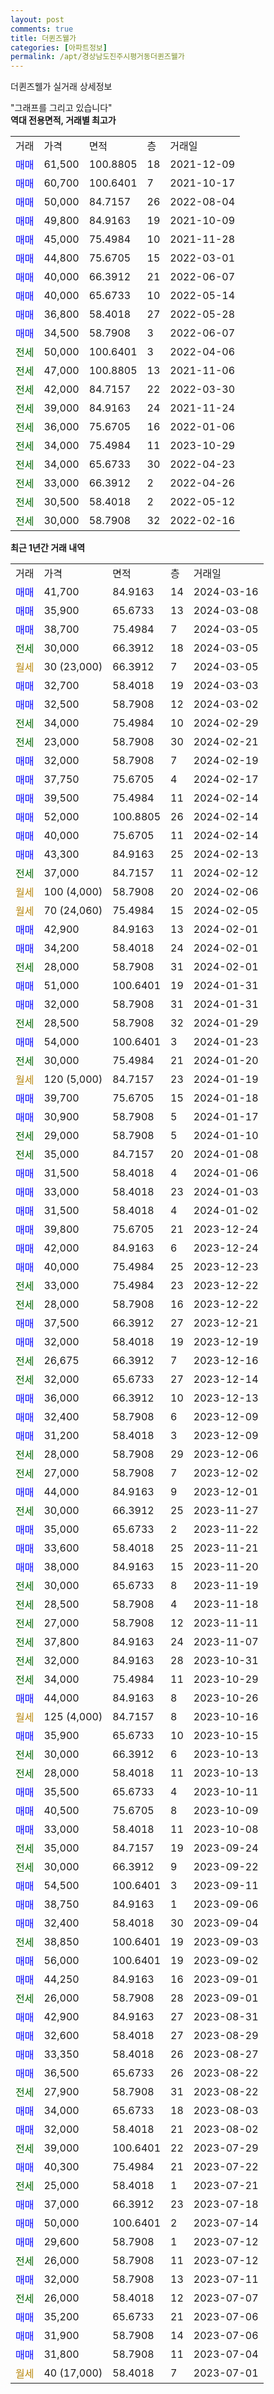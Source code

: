 ```yaml
---
layout: post
comments: true
title: 더퀸즈웰가
categories: [아파트정보]
permalink: /apt/경상남도진주시평거동더퀸즈웰가
---
```


더퀸즈웰가 실거래 상세정보

<script type="text/javascript">
  google.charts.load('current', {'packages':['line', 'corechart']});
  google.charts.setOnLoadCallback(drawChart);

  function drawChart() {
    var data = new google.visualization.DataTable();
    data.addColumn('date', '거래일');
    data.addColumn('number', "매매");
    data.addColumn('number', "전세");
    data.addColumn('number', "전매");

    data.addRows([[new Date(Date.parse("2024-03-16")), 41700, null, null], [new Date(Date.parse("2024-03-08")), 35900, null, null], [new Date(Date.parse("2024-03-05")), 38700, null, null], [new Date(Date.parse("2024-03-05")), null, 30000, null], [new Date(Date.parse("2024-03-05")), null, null, null], [new Date(Date.parse("2024-03-03")), 32700, null, null], [new Date(Date.parse("2024-03-02")), 32500, null, null], [new Date(Date.parse("2024-02-29")), null, 34000, null], [new Date(Date.parse("2024-02-21")), null, 23000, null], [new Date(Date.parse("2024-02-19")), 32000, null, null], [new Date(Date.parse("2024-02-17")), 37750, null, null], [new Date(Date.parse("2024-02-14")), 39500, null, null], [new Date(Date.parse("2024-02-14")), 52000, null, null], [new Date(Date.parse("2024-02-14")), 40000, null, null], [new Date(Date.parse("2024-02-13")), 43300, null, null], [new Date(Date.parse("2024-02-12")), null, 37000, null], [new Date(Date.parse("2024-02-06")), null, null, null], [new Date(Date.parse("2024-02-05")), null, null, null], [new Date(Date.parse("2024-02-01")), 42900, null, null], [new Date(Date.parse("2024-02-01")), 34200, null, null], [new Date(Date.parse("2024-02-01")), null, 28000, null], [new Date(Date.parse("2024-01-31")), 51000, null, null], [new Date(Date.parse("2024-01-31")), 32000, null, null], [new Date(Date.parse("2024-01-29")), null, 28500, null], [new Date(Date.parse("2024-01-23")), 54000, null, null], [new Date(Date.parse("2024-01-20")), null, 30000, null], [new Date(Date.parse("2024-01-19")), null, null, null], [new Date(Date.parse("2024-01-18")), 39700, null, null], [new Date(Date.parse("2024-01-17")), 30900, null, null], [new Date(Date.parse("2024-01-10")), null, 29000, null], [new Date(Date.parse("2024-01-08")), null, 35000, null], [new Date(Date.parse("2024-01-06")), 31500, null, null], [new Date(Date.parse("2024-01-03")), 33000, null, null], [new Date(Date.parse("2024-01-02")), 31500, null, null], [new Date(Date.parse("2023-12-24")), 39800, null, null], [new Date(Date.parse("2023-12-24")), 42000, null, null], [new Date(Date.parse("2023-12-23")), 40000, null, null], [new Date(Date.parse("2023-12-22")), null, 33000, null], [new Date(Date.parse("2023-12-22")), null, 28000, null], [new Date(Date.parse("2023-12-21")), 37500, null, null], [new Date(Date.parse("2023-12-19")), 32000, null, null], [new Date(Date.parse("2023-12-16")), null, 26675, null], [new Date(Date.parse("2023-12-14")), null, 32000, null], [new Date(Date.parse("2023-12-13")), 36000, null, null], [new Date(Date.parse("2023-12-09")), 32400, null, null], [new Date(Date.parse("2023-12-09")), 31200, null, null], [new Date(Date.parse("2023-12-06")), null, 28000, null], [new Date(Date.parse("2023-12-02")), null, 27000, null], [new Date(Date.parse("2023-12-01")), 44000, null, null], [new Date(Date.parse("2023-11-27")), null, 30000, null], [new Date(Date.parse("2023-11-22")), 35000, null, null], [new Date(Date.parse("2023-11-21")), 33600, null, null], [new Date(Date.parse("2023-11-20")), 38000, null, null], [new Date(Date.parse("2023-11-19")), null, 30000, null], [new Date(Date.parse("2023-11-18")), null, 28500, null], [new Date(Date.parse("2023-11-11")), null, 27000, null], [new Date(Date.parse("2023-11-07")), null, 37800, null], [new Date(Date.parse("2023-10-31")), null, 32000, null], [new Date(Date.parse("2023-10-29")), null, 34000, null], [new Date(Date.parse("2023-10-26")), 44000, null, null], [new Date(Date.parse("2023-10-16")), null, null, null], [new Date(Date.parse("2023-10-15")), 35900, null, null], [new Date(Date.parse("2023-10-13")), null, 30000, null], [new Date(Date.parse("2023-10-13")), null, 28000, null], [new Date(Date.parse("2023-10-11")), 35500, null, null], [new Date(Date.parse("2023-10-09")), 40500, null, null], [new Date(Date.parse("2023-10-08")), 33000, null, null], [new Date(Date.parse("2023-09-24")), null, 35000, null], [new Date(Date.parse("2023-09-22")), null, 30000, null], [new Date(Date.parse("2023-09-11")), 54500, null, null], [new Date(Date.parse("2023-09-06")), 38750, null, null], [new Date(Date.parse("2023-09-04")), 32400, null, null], [new Date(Date.parse("2023-09-03")), null, 38850, null], [new Date(Date.parse("2023-09-02")), 56000, null, null], [new Date(Date.parse("2023-09-01")), 44250, null, null], [new Date(Date.parse("2023-09-01")), null, 26000, null], [new Date(Date.parse("2023-08-31")), 42900, null, null], [new Date(Date.parse("2023-08-29")), 32600, null, null], [new Date(Date.parse("2023-08-27")), 33350, null, null], [new Date(Date.parse("2023-08-22")), 36500, null, null], [new Date(Date.parse("2023-08-22")), null, 27900, null], [new Date(Date.parse("2023-08-03")), 34000, null, null], [new Date(Date.parse("2023-08-02")), 32000, null, null], [new Date(Date.parse("2023-07-29")), null, 39000, null], [new Date(Date.parse("2023-07-22")), 40300, null, null], [new Date(Date.parse("2023-07-21")), null, 25000, null], [new Date(Date.parse("2023-07-18")), 37000, null, null], [new Date(Date.parse("2023-07-14")), 50000, null, null], [new Date(Date.parse("2023-07-12")), 29600, null, null], [new Date(Date.parse("2023-07-12")), null, 26000, null], [new Date(Date.parse("2023-07-11")), 32000, null, null], [new Date(Date.parse("2023-07-07")), null, 26000, null], [new Date(Date.parse("2023-07-06")), 35200, null, null], [new Date(Date.parse("2023-07-06")), 31900, null, null], [new Date(Date.parse("2023-07-04")), 31800, null, null], [new Date(Date.parse("2023-07-01")), null, null, null]]);

    var options = {
      hAxis: {
        format: 'yyyy/MM/dd'
      },    
      lineWidth: 0,
      pointsVisible: true,    
      title: '최근 1년간 유형별 실거래가 분포',
      legend: { position: 'bottom' }
    };

    var formatter = new google.visualization.NumberFormat({pattern:'###,###'} );
    formatter.format(data, 1);
    formatter.format(data, 2);
    
    setTimeout(function() {
        var chart = new google.visualization.LineChart(document.getElementById('columnchart_material'));
        chart.draw(data, (options));
        document.getElementById('loading').style.display = 'none';
    }, 200);
  }
</script>


<div id="loading" style="z-index:20; display: block; margin-left: 0px">"그래프를 그리고 있습니다"</div>
<div id="columnchart_material" style="width: 95%; margin-left: 0px; display: block"></div>
<!-- contents start -->
<b>역대 전용면적, 거래별 최고가</b>
<table class="sortable">
    <tr>
      <td>거래</td>
      <td>가격</td>
      <td>면적</td>
      <td>층</td>
      <td>거래일</td>
    </tr>
        <tr>
          <td><a style="color: blue">매매</a></td>
          <td>61,500</td>
          <td>100.8805</td>
          <td>18</td>
          <td>2021-12-09</td>
        </tr>            <tr>
          <td><a style="color: blue">매매</a></td>
          <td>60,700</td>
          <td>100.6401</td>
          <td>7</td>
          <td>2021-10-17</td>
        </tr>            <tr>
          <td><a style="color: blue">매매</a></td>
          <td>50,000</td>
          <td>84.7157</td>
          <td>26</td>
          <td>2022-08-04</td>
        </tr>            <tr>
          <td><a style="color: blue">매매</a></td>
          <td>49,800</td>
          <td>84.9163</td>
          <td>19</td>
          <td>2021-10-09</td>
        </tr>            <tr>
          <td><a style="color: blue">매매</a></td>
          <td>45,000</td>
          <td>75.4984</td>
          <td>10</td>
          <td>2021-11-28</td>
        </tr>            <tr>
          <td><a style="color: blue">매매</a></td>
          <td>44,800</td>
          <td>75.6705</td>
          <td>15</td>
          <td>2022-03-01</td>
        </tr>            <tr>
          <td><a style="color: blue">매매</a></td>
          <td>40,000</td>
          <td>66.3912</td>
          <td>21</td>
          <td>2022-06-07</td>
        </tr>            <tr>
          <td><a style="color: blue">매매</a></td>
          <td>40,000</td>
          <td>65.6733</td>
          <td>10</td>
          <td>2022-05-14</td>
        </tr>            <tr>
          <td><a style="color: blue">매매</a></td>
          <td>36,800</td>
          <td>58.4018</td>
          <td>27</td>
          <td>2022-05-28</td>
        </tr>            <tr>
          <td><a style="color: blue">매매</a></td>
          <td>34,500</td>
          <td>58.7908</td>
          <td>3</td>
          <td>2022-06-07</td>
        </tr>        
        <tr>
              <td><a style="color: darkgreen">전세</a></td>
              <td>50,000</td>
              <td>100.6401</td>
              <td>3</td>
              <td>2022-04-06</td>
            </tr>            <tr>
              <td><a style="color: darkgreen">전세</a></td>
              <td>47,000</td>
              <td>100.8805</td>
              <td>13</td>
              <td>2021-11-06</td>
            </tr>            <tr>
              <td><a style="color: darkgreen">전세</a></td>
              <td>42,000</td>
              <td>84.7157</td>
              <td>22</td>
              <td>2022-03-30</td>
            </tr>            <tr>
              <td><a style="color: darkgreen">전세</a></td>
              <td>39,000</td>
              <td>84.9163</td>
              <td>24</td>
              <td>2021-11-24</td>
            </tr>            <tr>
              <td><a style="color: darkgreen">전세</a></td>
              <td>36,000</td>
              <td>75.6705</td>
              <td>16</td>
              <td>2022-01-06</td>
            </tr>            <tr>
              <td><a style="color: darkgreen">전세</a></td>
              <td>34,000</td>
              <td>75.4984</td>
              <td>11</td>
              <td>2023-10-29</td>
            </tr>            <tr>
              <td><a style="color: darkgreen">전세</a></td>
              <td>34,000</td>
              <td>65.6733</td>
              <td>30</td>
              <td>2022-04-23</td>
            </tr>            <tr>
              <td><a style="color: darkgreen">전세</a></td>
              <td>33,000</td>
              <td>66.3912</td>
              <td>2</td>
              <td>2022-04-26</td>
            </tr>            <tr>
              <td><a style="color: darkgreen">전세</a></td>
              <td>30,500</td>
              <td>58.4018</td>
              <td>2</td>
              <td>2022-05-12</td>
            </tr>            <tr>
              <td><a style="color: darkgreen">전세</a></td>
              <td>30,000</td>
              <td>58.7908</td>
              <td>32</td>
              <td>2022-02-16</td>
            </tr>        
    
</table>

<b>최근 1년간 거래 내역</b>

<table class="sortable">
    <tr>
      <td>거래</td>
      <td>가격</td>
      <td>면적</td>
      <td>층</td>
      <td>거래일</td>
    </tr>
    <tr>
      <td><a style="color: blue">매매</a></td>
      <td>41,700</td>
      <td>84.9163</td>
      <td>14</td>
      <td>2024-03-16</td>
    </tr>          <tr>
      <td><a style="color: blue">매매</a></td>
      <td>35,900</td>
      <td>65.6733</td>
      <td>13</td>
      <td>2024-03-08</td>
    </tr>          <tr>
      <td><a style="color: blue">매매</a></td>
      <td>38,700</td>
      <td>75.4984</td>
      <td>7</td>
      <td>2024-03-05</td>
    </tr>          <tr>
      <td><a style="color: darkgreen">전세</a></td>
      <td>30,000</td>
      <td>66.3912</td>
      <td>18</td>
      <td>2024-03-05</td>
    </tr>          <tr>
      <td><a style="color: darkgoldenrod">월세</a></td>
      <td>30 (23,000)</td>
      <td>66.3912</td>
      <td>7</td>
      <td>2024-03-05</td>
    </tr>          <tr>
      <td><a style="color: blue">매매</a></td>
      <td>32,700</td>
      <td>58.4018</td>
      <td>19</td>
      <td>2024-03-03</td>
    </tr>          <tr>
      <td><a style="color: blue">매매</a></td>
      <td>32,500</td>
      <td>58.7908</td>
      <td>12</td>
      <td>2024-03-02</td>
    </tr>          <tr>
      <td><a style="color: darkgreen">전세</a></td>
      <td>34,000</td>
      <td>75.4984</td>
      <td>10</td>
      <td>2024-02-29</td>
    </tr>          <tr>
      <td><a style="color: darkgreen">전세</a></td>
      <td>23,000</td>
      <td>58.7908</td>
      <td>30</td>
      <td>2024-02-21</td>
    </tr>          <tr>
      <td><a style="color: blue">매매</a></td>
      <td>32,000</td>
      <td>58.7908</td>
      <td>7</td>
      <td>2024-02-19</td>
    </tr>          <tr>
      <td><a style="color: blue">매매</a></td>
      <td>37,750</td>
      <td>75.6705</td>
      <td>4</td>
      <td>2024-02-17</td>
    </tr>          <tr>
      <td><a style="color: blue">매매</a></td>
      <td>39,500</td>
      <td>75.4984</td>
      <td>11</td>
      <td>2024-02-14</td>
    </tr>          <tr>
      <td><a style="color: blue">매매</a></td>
      <td>52,000</td>
      <td>100.8805</td>
      <td>26</td>
      <td>2024-02-14</td>
    </tr>          <tr>
      <td><a style="color: blue">매매</a></td>
      <td>40,000</td>
      <td>75.6705</td>
      <td>11</td>
      <td>2024-02-14</td>
    </tr>          <tr>
      <td><a style="color: blue">매매</a></td>
      <td>43,300</td>
      <td>84.9163</td>
      <td>25</td>
      <td>2024-02-13</td>
    </tr>          <tr>
      <td><a style="color: darkgreen">전세</a></td>
      <td>37,000</td>
      <td>84.7157</td>
      <td>11</td>
      <td>2024-02-12</td>
    </tr>          <tr>
      <td><a style="color: darkgoldenrod">월세</a></td>
      <td>100 (4,000)</td>
      <td>58.7908</td>
      <td>20</td>
      <td>2024-02-06</td>
    </tr>          <tr>
      <td><a style="color: darkgoldenrod">월세</a></td>
      <td>70 (24,060)</td>
      <td>75.4984</td>
      <td>15</td>
      <td>2024-02-05</td>
    </tr>          <tr>
      <td><a style="color: blue">매매</a></td>
      <td>42,900</td>
      <td>84.9163</td>
      <td>13</td>
      <td>2024-02-01</td>
    </tr>          <tr>
      <td><a style="color: blue">매매</a></td>
      <td>34,200</td>
      <td>58.4018</td>
      <td>24</td>
      <td>2024-02-01</td>
    </tr>          <tr>
      <td><a style="color: darkgreen">전세</a></td>
      <td>28,000</td>
      <td>58.7908</td>
      <td>31</td>
      <td>2024-02-01</td>
    </tr>          <tr>
      <td><a style="color: blue">매매</a></td>
      <td>51,000</td>
      <td>100.6401</td>
      <td>19</td>
      <td>2024-01-31</td>
    </tr>          <tr>
      <td><a style="color: blue">매매</a></td>
      <td>32,000</td>
      <td>58.7908</td>
      <td>31</td>
      <td>2024-01-31</td>
    </tr>          <tr>
      <td><a style="color: darkgreen">전세</a></td>
      <td>28,500</td>
      <td>58.7908</td>
      <td>32</td>
      <td>2024-01-29</td>
    </tr>          <tr>
      <td><a style="color: blue">매매</a></td>
      <td>54,000</td>
      <td>100.6401</td>
      <td>3</td>
      <td>2024-01-23</td>
    </tr>          <tr>
      <td><a style="color: darkgreen">전세</a></td>
      <td>30,000</td>
      <td>75.4984</td>
      <td>21</td>
      <td>2024-01-20</td>
    </tr>          <tr>
      <td><a style="color: darkgoldenrod">월세</a></td>
      <td>120 (5,000)</td>
      <td>84.7157</td>
      <td>23</td>
      <td>2024-01-19</td>
    </tr>          <tr>
      <td><a style="color: blue">매매</a></td>
      <td>39,700</td>
      <td>75.6705</td>
      <td>15</td>
      <td>2024-01-18</td>
    </tr>          <tr>
      <td><a style="color: blue">매매</a></td>
      <td>30,900</td>
      <td>58.7908</td>
      <td>5</td>
      <td>2024-01-17</td>
    </tr>          <tr>
      <td><a style="color: darkgreen">전세</a></td>
      <td>29,000</td>
      <td>58.7908</td>
      <td>5</td>
      <td>2024-01-10</td>
    </tr>          <tr>
      <td><a style="color: darkgreen">전세</a></td>
      <td>35,000</td>
      <td>84.7157</td>
      <td>20</td>
      <td>2024-01-08</td>
    </tr>          <tr>
      <td><a style="color: blue">매매</a></td>
      <td>31,500</td>
      <td>58.4018</td>
      <td>4</td>
      <td>2024-01-06</td>
    </tr>          <tr>
      <td><a style="color: blue">매매</a></td>
      <td>33,000</td>
      <td>58.4018</td>
      <td>23</td>
      <td>2024-01-03</td>
    </tr>          <tr>
      <td><a style="color: blue">매매</a></td>
      <td>31,500</td>
      <td>58.4018</td>
      <td>4</td>
      <td>2024-01-02</td>
    </tr>          <tr>
      <td><a style="color: blue">매매</a></td>
      <td>39,800</td>
      <td>75.6705</td>
      <td>21</td>
      <td>2023-12-24</td>
    </tr>          <tr>
      <td><a style="color: blue">매매</a></td>
      <td>42,000</td>
      <td>84.9163</td>
      <td>6</td>
      <td>2023-12-24</td>
    </tr>          <tr>
      <td><a style="color: blue">매매</a></td>
      <td>40,000</td>
      <td>75.4984</td>
      <td>25</td>
      <td>2023-12-23</td>
    </tr>          <tr>
      <td><a style="color: darkgreen">전세</a></td>
      <td>33,000</td>
      <td>75.4984</td>
      <td>23</td>
      <td>2023-12-22</td>
    </tr>          <tr>
      <td><a style="color: darkgreen">전세</a></td>
      <td>28,000</td>
      <td>58.7908</td>
      <td>16</td>
      <td>2023-12-22</td>
    </tr>          <tr>
      <td><a style="color: blue">매매</a></td>
      <td>37,500</td>
      <td>66.3912</td>
      <td>27</td>
      <td>2023-12-21</td>
    </tr>          <tr>
      <td><a style="color: blue">매매</a></td>
      <td>32,000</td>
      <td>58.4018</td>
      <td>19</td>
      <td>2023-12-19</td>
    </tr>          <tr>
      <td><a style="color: darkgreen">전세</a></td>
      <td>26,675</td>
      <td>66.3912</td>
      <td>7</td>
      <td>2023-12-16</td>
    </tr>          <tr>
      <td><a style="color: darkgreen">전세</a></td>
      <td>32,000</td>
      <td>65.6733</td>
      <td>27</td>
      <td>2023-12-14</td>
    </tr>          <tr>
      <td><a style="color: blue">매매</a></td>
      <td>36,000</td>
      <td>66.3912</td>
      <td>10</td>
      <td>2023-12-13</td>
    </tr>          <tr>
      <td><a style="color: blue">매매</a></td>
      <td>32,400</td>
      <td>58.7908</td>
      <td>6</td>
      <td>2023-12-09</td>
    </tr>          <tr>
      <td><a style="color: blue">매매</a></td>
      <td>31,200</td>
      <td>58.4018</td>
      <td>3</td>
      <td>2023-12-09</td>
    </tr>          <tr>
      <td><a style="color: darkgreen">전세</a></td>
      <td>28,000</td>
      <td>58.7908</td>
      <td>29</td>
      <td>2023-12-06</td>
    </tr>          <tr>
      <td><a style="color: darkgreen">전세</a></td>
      <td>27,000</td>
      <td>58.7908</td>
      <td>7</td>
      <td>2023-12-02</td>
    </tr>          <tr>
      <td><a style="color: blue">매매</a></td>
      <td>44,000</td>
      <td>84.9163</td>
      <td>9</td>
      <td>2023-12-01</td>
    </tr>          <tr>
      <td><a style="color: darkgreen">전세</a></td>
      <td>30,000</td>
      <td>66.3912</td>
      <td>25</td>
      <td>2023-11-27</td>
    </tr>          <tr>
      <td><a style="color: blue">매매</a></td>
      <td>35,000</td>
      <td>65.6733</td>
      <td>2</td>
      <td>2023-11-22</td>
    </tr>          <tr>
      <td><a style="color: blue">매매</a></td>
      <td>33,600</td>
      <td>58.4018</td>
      <td>25</td>
      <td>2023-11-21</td>
    </tr>          <tr>
      <td><a style="color: blue">매매</a></td>
      <td>38,000</td>
      <td>84.9163</td>
      <td>15</td>
      <td>2023-11-20</td>
    </tr>          <tr>
      <td><a style="color: darkgreen">전세</a></td>
      <td>30,000</td>
      <td>65.6733</td>
      <td>8</td>
      <td>2023-11-19</td>
    </tr>          <tr>
      <td><a style="color: darkgreen">전세</a></td>
      <td>28,500</td>
      <td>58.7908</td>
      <td>4</td>
      <td>2023-11-18</td>
    </tr>          <tr>
      <td><a style="color: darkgreen">전세</a></td>
      <td>27,000</td>
      <td>58.7908</td>
      <td>12</td>
      <td>2023-11-11</td>
    </tr>          <tr>
      <td><a style="color: darkgreen">전세</a></td>
      <td>37,800</td>
      <td>84.9163</td>
      <td>24</td>
      <td>2023-11-07</td>
    </tr>          <tr>
      <td><a style="color: darkgreen">전세</a></td>
      <td>32,000</td>
      <td>84.9163</td>
      <td>28</td>
      <td>2023-10-31</td>
    </tr>          <tr>
      <td><a style="color: darkgreen">전세</a></td>
      <td>34,000</td>
      <td>75.4984</td>
      <td>11</td>
      <td>2023-10-29</td>
    </tr>          <tr>
      <td><a style="color: blue">매매</a></td>
      <td>44,000</td>
      <td>84.9163</td>
      <td>8</td>
      <td>2023-10-26</td>
    </tr>          <tr>
      <td><a style="color: darkgoldenrod">월세</a></td>
      <td>125 (4,000)</td>
      <td>84.7157</td>
      <td>8</td>
      <td>2023-10-16</td>
    </tr>          <tr>
      <td><a style="color: blue">매매</a></td>
      <td>35,900</td>
      <td>65.6733</td>
      <td>10</td>
      <td>2023-10-15</td>
    </tr>          <tr>
      <td><a style="color: darkgreen">전세</a></td>
      <td>30,000</td>
      <td>66.3912</td>
      <td>6</td>
      <td>2023-10-13</td>
    </tr>          <tr>
      <td><a style="color: darkgreen">전세</a></td>
      <td>28,000</td>
      <td>58.4018</td>
      <td>11</td>
      <td>2023-10-13</td>
    </tr>          <tr>
      <td><a style="color: blue">매매</a></td>
      <td>35,500</td>
      <td>65.6733</td>
      <td>4</td>
      <td>2023-10-11</td>
    </tr>          <tr>
      <td><a style="color: blue">매매</a></td>
      <td>40,500</td>
      <td>75.6705</td>
      <td>8</td>
      <td>2023-10-09</td>
    </tr>          <tr>
      <td><a style="color: blue">매매</a></td>
      <td>33,000</td>
      <td>58.4018</td>
      <td>11</td>
      <td>2023-10-08</td>
    </tr>          <tr>
      <td><a style="color: darkgreen">전세</a></td>
      <td>35,000</td>
      <td>84.7157</td>
      <td>19</td>
      <td>2023-09-24</td>
    </tr>          <tr>
      <td><a style="color: darkgreen">전세</a></td>
      <td>30,000</td>
      <td>66.3912</td>
      <td>9</td>
      <td>2023-09-22</td>
    </tr>          <tr>
      <td><a style="color: blue">매매</a></td>
      <td>54,500</td>
      <td>100.6401</td>
      <td>3</td>
      <td>2023-09-11</td>
    </tr>          <tr>
      <td><a style="color: blue">매매</a></td>
      <td>38,750</td>
      <td>84.9163</td>
      <td>1</td>
      <td>2023-09-06</td>
    </tr>          <tr>
      <td><a style="color: blue">매매</a></td>
      <td>32,400</td>
      <td>58.4018</td>
      <td>30</td>
      <td>2023-09-04</td>
    </tr>          <tr>
      <td><a style="color: darkgreen">전세</a></td>
      <td>38,850</td>
      <td>100.6401</td>
      <td>19</td>
      <td>2023-09-03</td>
    </tr>          <tr>
      <td><a style="color: blue">매매</a></td>
      <td>56,000</td>
      <td>100.6401</td>
      <td>19</td>
      <td>2023-09-02</td>
    </tr>          <tr>
      <td><a style="color: blue">매매</a></td>
      <td>44,250</td>
      <td>84.9163</td>
      <td>16</td>
      <td>2023-09-01</td>
    </tr>          <tr>
      <td><a style="color: darkgreen">전세</a></td>
      <td>26,000</td>
      <td>58.7908</td>
      <td>28</td>
      <td>2023-09-01</td>
    </tr>          <tr>
      <td><a style="color: blue">매매</a></td>
      <td>42,900</td>
      <td>84.9163</td>
      <td>27</td>
      <td>2023-08-31</td>
    </tr>          <tr>
      <td><a style="color: blue">매매</a></td>
      <td>32,600</td>
      <td>58.4018</td>
      <td>27</td>
      <td>2023-08-29</td>
    </tr>          <tr>
      <td><a style="color: blue">매매</a></td>
      <td>33,350</td>
      <td>58.4018</td>
      <td>26</td>
      <td>2023-08-27</td>
    </tr>          <tr>
      <td><a style="color: blue">매매</a></td>
      <td>36,500</td>
      <td>65.6733</td>
      <td>26</td>
      <td>2023-08-22</td>
    </tr>          <tr>
      <td><a style="color: darkgreen">전세</a></td>
      <td>27,900</td>
      <td>58.7908</td>
      <td>31</td>
      <td>2023-08-22</td>
    </tr>          <tr>
      <td><a style="color: blue">매매</a></td>
      <td>34,000</td>
      <td>65.6733</td>
      <td>18</td>
      <td>2023-08-03</td>
    </tr>          <tr>
      <td><a style="color: blue">매매</a></td>
      <td>32,000</td>
      <td>58.4018</td>
      <td>21</td>
      <td>2023-08-02</td>
    </tr>          <tr>
      <td><a style="color: darkgreen">전세</a></td>
      <td>39,000</td>
      <td>100.6401</td>
      <td>22</td>
      <td>2023-07-29</td>
    </tr>          <tr>
      <td><a style="color: blue">매매</a></td>
      <td>40,300</td>
      <td>75.4984</td>
      <td>21</td>
      <td>2023-07-22</td>
    </tr>          <tr>
      <td><a style="color: darkgreen">전세</a></td>
      <td>25,000</td>
      <td>58.4018</td>
      <td>1</td>
      <td>2023-07-21</td>
    </tr>          <tr>
      <td><a style="color: blue">매매</a></td>
      <td>37,000</td>
      <td>66.3912</td>
      <td>23</td>
      <td>2023-07-18</td>
    </tr>          <tr>
      <td><a style="color: blue">매매</a></td>
      <td>50,000</td>
      <td>100.6401</td>
      <td>2</td>
      <td>2023-07-14</td>
    </tr>          <tr>
      <td><a style="color: blue">매매</a></td>
      <td>29,600</td>
      <td>58.7908</td>
      <td>1</td>
      <td>2023-07-12</td>
    </tr>          <tr>
      <td><a style="color: darkgreen">전세</a></td>
      <td>26,000</td>
      <td>58.7908</td>
      <td>11</td>
      <td>2023-07-12</td>
    </tr>          <tr>
      <td><a style="color: blue">매매</a></td>
      <td>32,000</td>
      <td>58.7908</td>
      <td>13</td>
      <td>2023-07-11</td>
    </tr>          <tr>
      <td><a style="color: darkgreen">전세</a></td>
      <td>26,000</td>
      <td>58.4018</td>
      <td>12</td>
      <td>2023-07-07</td>
    </tr>          <tr>
      <td><a style="color: blue">매매</a></td>
      <td>35,200</td>
      <td>65.6733</td>
      <td>21</td>
      <td>2023-07-06</td>
    </tr>          <tr>
      <td><a style="color: blue">매매</a></td>
      <td>31,900</td>
      <td>58.7908</td>
      <td>14</td>
      <td>2023-07-06</td>
    </tr>          <tr>
      <td><a style="color: blue">매매</a></td>
      <td>31,800</td>
      <td>58.7908</td>
      <td>11</td>
      <td>2023-07-04</td>
    </tr>          <tr>
      <td><a style="color: darkgoldenrod">월세</a></td>
      <td>40 (17,000)</td>
      <td>58.4018</td>
      <td>7</td>
      <td>2023-07-01</td>
    </tr>      </table>
<!-- contents end -->    

